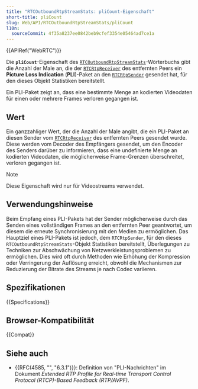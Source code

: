```yaml
---
title: "RTCOutboundRtpStreamStats: pliCount-Eigenschaft"
short-title: pliCount
slug: Web/API/RTCOutboundRtpStreamStats/pliCount
l10n:
  sourceCommit: 4f35a8237ee0842beb9cfef3354e05464ad7ce1a
---
```


{{APIRef("WebRTC")}}

Die **`pliCount`**-Eigenschaft des [`RTCOutboundRtpStreamStats`](/de/docs/Web/API/RTCOutboundRtpStreamStats)-Wörterbuchs gibt die Anzahl der Male an, die der [`RTCRtpReceiver`](/de/docs/Web/API/RTCRtpReceiver) des entfernten Peers ein **Picture Loss Indication** (**PLI**)-Paket an den [`RTCRtpSender`](/de/docs/Web/API/RTCRtpSender) gesendet hat, für den dieses Objekt Statistiken bereitstellt.

Ein PLI-Paket zeigt an, dass eine bestimmte Menge an kodierten Videodaten für einen oder mehrere Frames verloren gegangen ist.

## Wert

Ein ganzzahliger Wert, der die Anzahl der Male angibt, die ein PLI-Paket an diesen Sender vom [`RTCRtpReceiver`](/de/docs/Web/API/RTCRtpReceiver) des entfernten Peers gesendet wurde. Diese werden vom Decoder des Empfängers gesendet, um den Encoder des Senders darüber zu informieren, dass eine undefinierte Menge an kodierten Videodaten, die möglicherweise Frame-Grenzen überschreitet, verloren gegangen ist.

> [!NOTE]
> Diese Eigenschaft wird nur für Videostreams verwendet.

## Verwendungshinweise

Beim Empfang eines PLI-Pakets hat der Sender möglicherweise durch das Senden eines vollständigen Frames an den entfernten Peer geantwortet, um diesem die erneute Synchronisierung mit den Medien zu ermöglichen. Das Hauptziel eines PLI-Pakets ist jedoch, dem `RTCRtpSender`, für den dieses `RTCOutboundRtpStreamStats`-Objekt Statistiken bereitstellt, Überlegungen zu Techniken zur Abschwächung von Netzwerkleistungsproblemen zu ermöglichen. Dies wird oft durch Methoden wie Erhöhung der Kompression oder Verringerung der Auflösung erreicht, obwohl die Mechanismen zur Reduzierung der Bitrate des Streams je nach Codec variieren.

## Spezifikationen

{{Specifications}}

## Browser-Kompatibilität

{{Compat}}

## Siehe auch

- {{RFC(4585, "", "6.3.1")}}: Definition von "PLI-Nachrichten" im Dokument _Extended RTP Profile for Real-time Transport Control Protocol (RTCP)-Based Feedback (RTP/AVPF)_.
